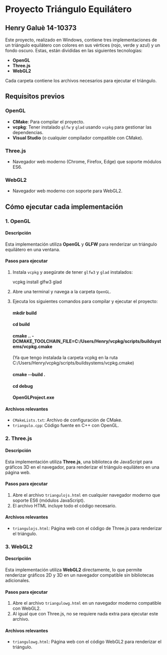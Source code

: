 # Proyecto Triángulo Equilátero
## Henry Galuè 14-10373

Este proyecto, realizado en Windows, contiene tres implementaciones de un triángulo equilátero con colores en sus vértices (rojo, verde y azul) y un fondo oscuro. Estas, están divididas en las siguientes tecnologías:

- **OpenGL**
- **Three.js**
- **WebGL2**

Cada carpeta contiene los archivos necesarios para ejecutar el triángulo.

## Requisitos previos

### OpenGL
- **CMake**: Para compilar el proyecto.
- **vcpkg**: Tener instalado `glfw` y `glad` usando `vcpkg` para gestionar las dependencias.
- **Visual Studio** (o cualquier compilador compatible con CMake).
  
### Three.js
- Navegador web moderno (Chrome, Firefox, Edge) que soporte módulos ES6.
  
### WebGL2
- Navegador web moderno con soporte para WebGL2.

## Cómo ejecutar cada implementación

### 1. OpenGL

#### Descripción
Esta implementación utiliza **OpenGL** y **GLFW** para renderizar un triángulo equilátero en una ventana.

#### Pasos para ejecutar
1. Instala `vcpkg` y asegúrate de tener `glfw3` y `glad` instalados:

    vcpkg install glfw3 glad

2. Abre una terminal y navega a la carpeta `OpenGL`.

3. Ejecuta los siguientes comandos para compilar y ejecutar el proyecto:

    #### mkdir build
    #### cd build
    #### cmake .. -DCMAKE_TOOLCHAIN_FILE=C:/Users/Henry/vcpkg/scripts/buildsystems/vcpkg.cmake 
    (Ya que tengo instalada la carpeta vcpkg en la ruta C:/Users/Henry/vcpkg/scripts/buildsystems/vcpkg.cmake)
    #### cmake --build .
    #### cd debug
    #### OpenGLProject.exe


#### Archivos relevantes
- `CMakeLists.txt`: Archivo de configuración de CMake.
- `triangulo.cpp`: Código fuente en C++ con OpenGL.

### 2. Three.js

#### Descripción
Esta implementación utiliza **Three.js**, una biblioteca de JavaScript para gráficos 3D en el navegador, para renderizar el triángulo equilátero en una página web.

#### Pasos para ejecutar
1. Abre el archivo `triangulojs.html` en cualquier navegador moderno que soporte ES6 (módulos JavaScript).
2. El archivo HTML incluye todo el código necesario.

#### Archivos relevantes
- `triangulojs.html`: Página web con el código de Three.js para renderizar el triángulo.

### 3. WebGL2

#### Descripción
Esta implementación utiliza **WebGL2** directamente, lo que permite renderizar gráficos 2D y 3D en un navegador compatible sin bibliotecas adicionales.

#### Pasos para ejecutar
1. Abre el archivo `triangulowg.html` en un navegador moderno compatible con WebGL2.
2. Al igual que con Three.js, no se requiere nada extra para ejecutar este archivo.

#### Archivos relevantes
- `triangulowg.html`: Página web con el código WebGL2 para renderizar el triángulo.



